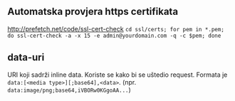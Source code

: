 ## Automatska provjera https certifikata
http://prefetch.net/code/ssl-cert-check
`cd ssl/certs; for pem in *.pem; do ssl-cert-check -a -x 15 -e admin@yourdomain.com -q -c $pem; done`

## data-uri
URI koji sadrži inline data. Koriste se kako bi se uštedio request.
Formata je `data:[<media type>][;base64],<data>`. (npr. `data:image/png;base64,iVBORw0KGgoAA...`)
